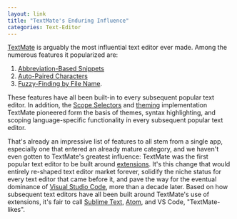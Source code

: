 ```yaml
---
layout: link
title: "TextMate's Enduring Influence"
categories: Text-Editor
---
```


[TextMate](https://macromates.com/) is arguably the most influential text editor ever made. Among the numerous features it popularized are:

1. [Abbreviation-Based Snippets](https://macromates.com/manual/en/snippets)
2. [Auto-Paired Characters](https://macromates.com/manual/en/working_with_text#auto-paired_characters_quotes_etc)
3. [Fuzzy-Finding by File Name](https://macromates.com/manual/en/working_with_multiple_files#moving_between_files_with_grace).

These features have all been built-in to every subsequent popular text editor. In addition, the [Scope Selectors](https://macromates.com/manual/en/scope_selectors) and [theming](https://macromates.com/manual/en/themes) implementation TextMate pioneered form the basis of themes, syntax highlighting, and scoping language-specific functionality in every subsequent popular text editor.

That's already an impressive list of features to all stem from a single app, especially one that entered an already mature category, and we haven't even gotten to TextMate's greatest influence: TextMate was the first popular text editor to be built around [extensions](https://en.wikipedia.org/wiki/Plug-in_%28computing%29). It's this change that would entirely re-shaped text editor market forever, solidify the niche status for every text editor that came before it, and pave the way for the eventual dominance of [Visual Studio Code](https://code.visualstudio.com/), more than a decade later. Based on how subsequent text editors have all been built around TextMate's use of extensions, it's fair to call [Sublime Text](https://www.sublimetext.com/), [Atom](https://atom.io/), and VS Code, "TextMate-likes".